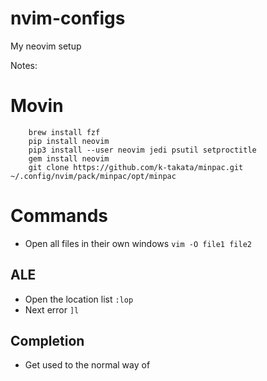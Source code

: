 # nvim-configs
My neovim setup


Notes:

# Movin
```
    brew install fzf
    pip install neovim
    pip3 install --user neovim jedi psutil setproctitle
    gem install neovim
    git clone https://github.com/k-takata/minpac.git ~/.config/nvim/pack/minpac/opt/minpac
```

# Commands

* Open all files in their own windows `vim -O file1 file2`

## ALE

* Open the location list `:lop`
* Next error `]l`

## Completion

* Get used to the normal way of <CTL-p>


